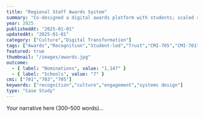 ```yaml
---
title: "Regional Staff Awards System"
summary: "Co-designed a digital awards platform with students; scaled regionally to rebuild trust and engagement."
year: 2025
publishedAt: "2025-01-01"
updatedAt: "2025-01-01"
category: ["Culture","Digital Transformation"]
tags: ["Awards","Recognition","Student-led","Trust","CMI-705","CMI-701"]
featured: true
thumbnail: "/images/awards.jpg"
outcome:
  - { label: "Nominations", value: "1,147" }
  - { label: "Schools", value: "7" }
cmi: ["701","703","705"]
keywords: ["recognition","culture","engagement","systems design"]
type: "Case Study"
---
```

Your narrative here (300–500 words)…
